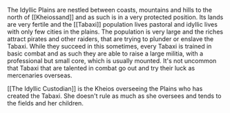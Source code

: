 The Idyllic Plains are nestled between coasts, mountains and hills to the north of [[Kheiossand]] and as such is in a very protected position.
Its lands are very fertile and the [[Tabaxi]] population lives pastoral and idyllic lives with only few cities in the plains. The population is very large and the riches attract pirates and other raiders, that are trying to plunder or enslave the Tabaxi.
While they succeed in this sometimes, every Tabaxi is trained in basic combat and as such they are able to raise a large militia, with a professional but small core, which is usually mounted.
It's not uncommon that Tabaxi that are talented in combat go out and try their luck as mercenaries overseas.

[[The Idyllic Custodian]] is the Kheios overseeing the Plains who has created the Tabaxi. She doesn't rule as much as she oversees and tends to the fields and her children.


